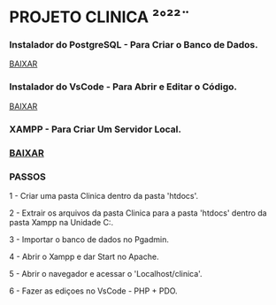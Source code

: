 # PROJETO CLINICA ²°²²¨


<h3>Instalador do PostgreSQL - Para Criar o Banco de Dados.</h3>
<a href="[[l1nq.com/XampInstaler](https://sourceforge.net/projects/xampp/files/XAMPP%20Windows/7.4.30/xampp-windows-x64-7.4.30-1-VC15-installer.exe)](https://www.postgresql.org/ftp/pgadmin/pgadmin4/v6.15/windows/)"
rel="stylesheet">BAIXAR</a>


<h3>Instalador do VsCode - Para Abrir e Editar o Código.</h3>
<a href="[[l1nq.com/XampInstaler](https://sourceforge.net/projects/xampp/files/XAMPP%20Windows/7.4.30/xampp-windows-x64-7.4.30-1-VC15-installer.exe)](https://az764295.vo.msecnd.net/stable/d045a5eda657f4d7b676dedbfa7aab8207f8a075/VSCodeUserSetup-x64-1.72.2.exe)"
rel="stylesheet">BAIXAR</a>


<h3>XAMPP - Para Criar Um Servidor Local.<h3>
<a href="[l1nq.com/XampInstaler](https://sourceforge.net/projects/xampp/files/XAMPP%20Windows/7.4.30/xampp-windows-x64-7.4.30-1-VC15-installer.exe)" rel="stylesheet">BAIXAR</a>

<h3>PASSOS</h3>
  
1 - Criar uma pasta Clinica dentro da pasta 'htdocs'.
  
2 - Extrair os arquivos da pasta Clinica para a pasta 'htdocs' dentro da pasta Xampp na Unidade C:.
  
3 - Importar o banco de dados no Pgadmin.

4 - Abrir o Xampp e dar Start no Apache.
  
5 - Abrir o navegador e acessar o 'Localhost/clinica'.

  
6 - Fazer as ediçoes no VsCode - PHP + PDO.

